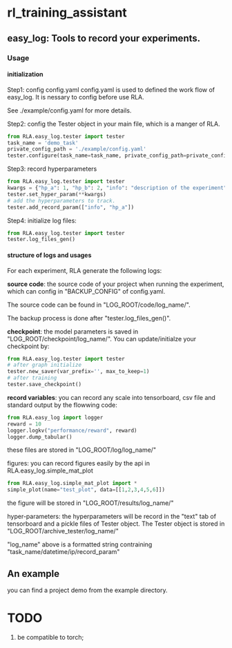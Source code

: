 # rl_training_assistant
## easy_log: Tools to record your experiments.
### Usage

#### initialization
Step1: config config.yaml
config.yaml is used to defined the work flow of easy_log. It is nessary to config before use RLA.

See ./example/config.yaml for more details.

Step2: config the Tester object in your main file, which is a manger of RLA.

```python
from RLA.easy_log.tester import tester
task_name = 'demo_task'
private_config_path = './example/config.yaml'
tester.configure(task_name=task_name, private_config_path=private_config_path)
```

Step3: record hyperparameters

```python
from RLA.easy_log.tester import tester
kwargs = {"hp_a": 1, "hp_b": 2, "info": "description of the experiment"}
tester.set_hyper_param(**kwargs)
# add the hyperparameters to track.
tester.add_record_param(["info", "hp_a"])
```

Step4: initialize log files:

```python
from RLA.easy_log.tester import tester
tester.log_files_gen()

```

#### structure of logs and usages
For each experiment, RLA generate the following logs:


**source code**: the source code of your project when running the experiment, which can config in "BACKUP_CONFIG" of config.yaml. 

The source code can be found in "LOG_ROOT/code/log_name/".

The backup process is done after "tester.log_files_gen()".


**checkpoint**: the model parameters is saved in "LOG_ROOT/checkpoint/log_name/". You can update/initialze your checkpoint by:

```python
from RLA.easy_log.tester import tester
# after graph initialize
tester.new_saver(var_prefix='', max_to_keep=1)
# after training
tester.save_checkpoint()
```

**record variables**: you can record any scale into tensorboard, csv file and standard output by the flowwing code:

```python
from RLA.easy_log import logger
reward = 10
logger.logkv("performance/reward", reward)
logger.dump_tabular()
```

these files are stored in "LOG_ROOT/log/log_name/"

figures: you can record figures easily by the api in RLA.easy_log.simple_mat_plot

```python
from RLA.easy_log.simple_mat_plot import *
simple_plot(name="test_plot", data=[[1,2,3,4,5,6]])
```
the figure will be stored in "LOG_ROOT/results/log_name/"

hyper-parameters: the hyperparameters will be record in the "text" tab of tensorboard and a pickle files of Tester object.
The Tester object is stored in "LOG_ROOT/archive_tester/log_name/"

"log_name" above is a formatted string contraining "task_name/datetime/ip/record_param"


## An example
you can find a project demo from the example directory.

# TODO
1. be compatible to torch;  
